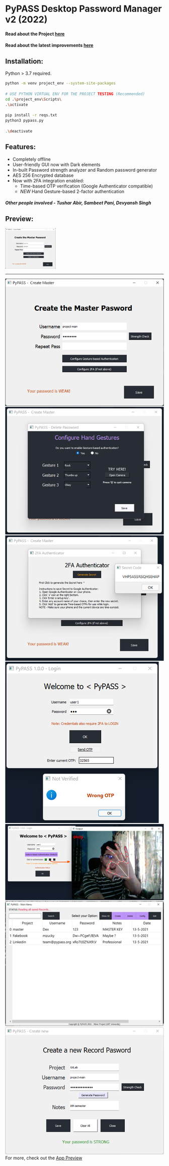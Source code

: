# PyPASS Desktop Password Manager v2 (2022)

#### Read about the Project [ here ](https://github.com/dexter-11/PyPASS/blob/main/About%20PyPASS.pdf)
#### Read about the latest improvements [ here ](https://github.com/dexter-11/PyPASS/blob/main/About_PyPASS_2022-Updated.pdf)

## Installation:
Python > 3.7 required.

```bash
python -m venv project_env --system-site-packages

# USE PYTHON VIRTUAL ENV FOR THE PROJECT TESTING (Recommended)
cd .\project_env\Scripts\
.\activate

pip install -r reqs.txt
python3 pypass.py

.\deactivate
```

## Features:
- Completely offline
- User-friendly GUI now with Dark elements
- In-built Password strength analyzer and Random password generator
- AES 256 Encrypted database
- Now with 2FA integration enabled:
  - Time-based OTP verification (Google Authenticator compatible)
  - *NEW* Hand Gesture-based 2-factor authentication

##### Other people involved - Tushar Abir, Sambeet Pani, Devyansh Singh

## Preview:
<img src="./app_preview/Createmaster-1.png" width="160"/>

- - -

![CreateMaster](https://github.com/dexter-11/PyPASS/blob/main/app_preview/Createmaster-1.png)
![CreateGbA](https://github.com/dexter-11/PyPASS/blob/main/app_preview/Createmaster-GA.png)
![CreateOTP](https://github.com/dexter-11/PyPASS/blob/main/app_preview/Createmaster-2FA.png)
![LoginOTP](https://github.com/dexter-11/PyPASS/blob/main/app_preview/Login-2FA-2.png)
![LoginGbA](https://github.com/dexter-11/PyPASS/blob/main/app_preview/Login-GA-3.png)
![Mainmenu](https://github.com/dexter-11/PyPASS/blob/main/app_preview/mainmenu.png)
![Createpass](https://github.com/dexter-11/PyPASS/blob/main/app_preview/Createpass.png)
For more, check out the [ App Preview ](https://github.com/dexter-11/PyPASS/tree/main/app_preview)
